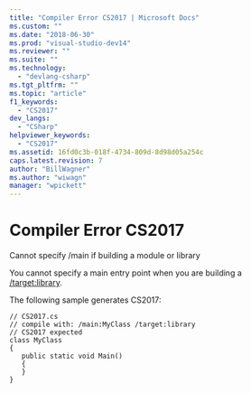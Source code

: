 ```yaml
---
title: "Compiler Error CS2017 | Microsoft Docs"
ms.custom: ""
ms.date: "2018-06-30"
ms.prod: "visual-studio-dev14"
ms.reviewer: ""
ms.suite: ""
ms.technology: 
  - "devlang-csharp"
ms.tgt_pltfrm: ""
ms.topic: "article"
f1_keywords: 
  - "CS2017"
dev_langs: 
  - "CSharp"
helpviewer_keywords: 
  - "CS2017"
ms.assetid: 16fd0c3b-018f-4734-809d-8d98d05a254c
caps.latest.revision: 7
author: "BillWagner"
ms.author: "wiwagn"
manager: "wpickett"
---
```

# Compiler Error CS2017
Cannot specify /main if building a module or library  
  
 You cannot specify a main entry point when you are building a [/target:library](http://msdn.microsoft.com/library/c5670e88-2126-47c1-8d1c-217923837d17).  
  
 The following sample generates CS2017:  
  
```  
// CS2017.cs  
// compile with: /main:MyClass /target:library  
// CS2017 expected  
class MyClass  
{  
   public static void Main()  
   {  
   }  
}  
```
